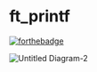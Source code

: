 # ft_printf

[![forthebadge](https://forthebadge.com/images/badges/made-with-c.svg)](https://forthebadge.com)

![Untitled Diagram-2](https://user-images.githubusercontent.com/73845925/156936771-ba44ea02-8823-4ddc-90f8-c1a635cc0c42.png)
